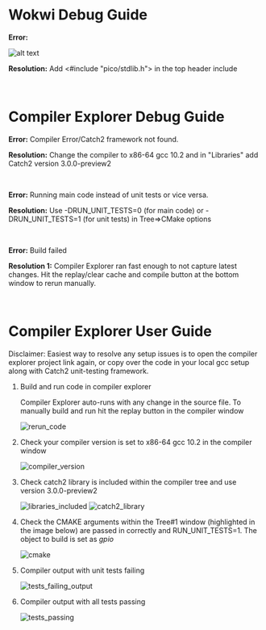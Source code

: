 # Wokwi Debug Guide

**Error:**

![alt text](https://github.com/GHCFW/SiliconSuperstars/blob/main/images/WokwiMissingPicoInclude.png)

**Resolution:**
Add <#include "pico/stdlib.h"> in the top header include

<br>

# Compiler Explorer Debug Guide

**Error:**
Compiler Error/Catch2 framework not found.

**Resolution:**
Change the compiler to x86-64 gcc 10.2 and in "Libraries" add Catch2 version 3.0.0-preview2

<br>

**Error:**
Running main code instead of unit tests or vice versa.

**Resolution:**
Use -DRUN_UNIT_TESTS=0 (for main code) or -DRUN_UNIT_TESTS=1 (for unit tests) in Tree=>CMake options

<br>

**Error:**
Build failed
  
**Resolution 1:**
Compiler Explorer ran fast enough to not capture latest changes. Hit the replay/clear cache and compile button at the bottom window to rerun manually.

<br>

# Compiler Explorer User Guide

Disclaimer: Easiest way to resolve any setup issues is to open the compiler explorer project link again, or copy over the code in your local gcc setup along with Catch2 unit-testing framework.

1. Build and run code in compiler explorer

   Compiler Explorer auto-runs with any change in the source file. To manually build and run hit the replay button in the compiler window
   
   ![rerun_code](https://github.com/GHCFW/SiliconSuperstars/blob/main/images/rerun_code_in_ce.png)
   
 2. Check your compiler version is set to x86-64 gcc 10.2 in the compiler window
 
    ![compiler_version](https://github.com/GHCFW/SiliconSuperstars/blob/main/images/compiler_version.png)
    
 3. Check catch2 library is included within the compiler tree and use version 3.0.0-preview2
 
    ![libraries_included](https://github.com/GHCFW/SiliconSuperstars/blob/main/images/libraries_included_1.png)
    ![catch2_library](https://github.com/GHCFW/SiliconSuperstars/blob/main/images/catch2_library.png)

4. Check the CMAKE arguments within the Tree#1 window (highlighted in the image below) are passed in correctly and RUN_UNIT_TESTS=1. The object to build is set as *gpio*

   ![cmake](https://github.com/GHCFW/SiliconSuperstars/blob/main/images/cmake_arguments_within_tree.png)



5. Compiler output with unit tests failing

   ![tests_failing_output](https://github.com/GHCFW/SiliconSuperstars/blob/main/images/output_window_with_failures.png)


6. Compiler output with all tests passing

   ![tests_passing](https://github.com/GHCFW/SiliconSuperstars/blob/main/images/output_window_all_tests_pass.png)


